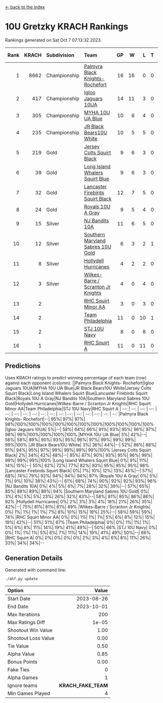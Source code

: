 [<- back to the index](readme.md)
# 10U Gretzky KRACH Rankings
Rankings generated on Sat Oct  7 07:13:32 2023.

Rank|KRACH|Subdivision|Team|GP|W|L|T|OTW|OTL|SoS|Exp Wins|Win Diff
---:|---:|:---|:---|---:|---:|---:|---:|---:|---:|---:|---:|---:
1|8662|Championship|[Palmyra Black Knights- Rochefort](https://gamesheetstats.com/seasons/3659/teams/140260/schedule)|16|16|0|0|0|0|96|16.8|-0.0
2|417|Championship|[Igloo Jaguars 10UA](https://gamesheetstats.com/seasons/3659/teams/140253/schedule)|14|11|3|0|0|1|140|11.9|0.0
3|305|Championship|[MYHA 10U UA Blue](https://gamesheetstats.com/seasons/3659/teams/140258/schedule)|10|6|4|0|0|0|1710|6.9|0.0
4|235|Championship|[JR Black Bears10U White](https://gamesheetstats.com/seasons/3659/teams/140255/schedule)|10|5|5|0|1|0|2483|5.9|0.0
5|219|Gold|[Jersey Colts Squirt Black](https://gamesheetstats.com/seasons/3659/teams/140254/schedule)|9|6|3|0|0|0|987|6.9|0.0
6|39|Gold|[Long Island Whalers Squirt Blue](https://gamesheetstats.com/seasons/3659/teams/140257/schedule)|9|6|3|0|0|0|895|6.9|0.0
7|32|Gold|[Lancaster Firebirds Squirt Black](https://gamesheetstats.com/seasons/3659/teams/140256/schedule)|12|7|5|0|0|0|740|7.9|0.0
8|24|Gold|[Royals 10U A Gray](https://gamesheetstats.com/seasons/3659/teams/140262/schedule)|9|5|4|0|0|0|38|5.9|0.0
9|15|Silver|[NJ Bandits 10A](https://gamesheetstats.com/seasons/3659/teams/140259/schedule)|11|6|5|0|0|0|56|6.9|0.0
10|12|Silver|[Southern Maryland Sabres 10U Gold](https://gamesheetstats.com/seasons/3659/teams/140263/schedule)|6|3|2|1|0|0|14|4.4|0.0
11|8|Silver|[Hollydell Hurricanes](https://gamesheetstats.com/seasons/3659/teams/140220/schedule)|4|2|2|0|0|0|89|2.9|0.0
12|3|Silver|[Wilkes-Barre / Scranton Jr Knights](https://gamesheetstats.com/seasons/3659/teams/140228/schedule)|4|0|4|0|0|0|3478|0.9|0.0
13|2||[RHC Squirt Minor AA](https://gamesheetstats.com/seasons/3659/teams/140224/schedule)|3|0|3|0|0|0|112|0.9|0.0
14|2||[Team Philadelphia](https://gamesheetstats.com/seasons/3659/teams/140265/schedule)|11|0|10|1|0|0|835|1.4|0.0
15|2||[STJ 10U Navy](https://gamesheetstats.com/seasons/3659/teams/140264/schedule)|8|0|8|0|0|0|2967|0.9|0.0
16|1||[RHC Squirt A](https://gamesheetstats.com/seasons/3659/teams/140261/schedule)|11|0|11|0|0|0|111|0.9|0.0

## Predictions
Uses KRACH ratings to predict winning percentage of each team (row) against each opponent (column).
||Palmyra Black Knights- Rochefort|Igloo Jaguars 10UA|MYHA 10U UA Blue|JR Black Bears10U White|Jersey Colts Squirt Black|Long Island Whalers Squirt Blue|Lancaster Firebirds Squirt Black|Royals 10U A Gray|NJ Bandits 10A|Southern Maryland Sabres 10U Gold|Hollydell Hurricanes|Wilkes-Barre / Scranton Jr Knights|RHC Squirt Minor AA|Team Philadelphia|STJ 10U Navy|RHC Squirt A
| --: | --: | --: | --: | --: | --: | --: | --: | --: | --: | --: | --: | --: | --: | --: | --: | --: 
|Palmyra Black Knights- Rochefort|--| 95%| 97%| 97%| 98%|100%|100%|100%|100%|100%|100%|100%|100%|100%|100%|100%
|Igloo Jaguars 10UA|  5%|--| 58%| 64%| 66%| 91%| 93%| 95%| 96%| 97%| 98%| 99%|100%|100%|100%|100%
|MYHA 10U UA Blue|  3%| 42%|--| 56%| 58%| 89%| 90%| 93%| 95%| 96%| 97%| 99%| 99%| 99%| 99%|100%
|JR Black Bears10U White|  3%| 36%| 44%|--| 52%| 86%| 88%| 91%| 94%| 95%| 97%| 99%| 99%| 99%| 99%|100%
|Jersey Colts Squirt Black|  2%| 34%| 42%| 48%|--| 85%| 87%| 90%| 93%| 95%| 96%| 99%| 99%| 99%| 99%|100%
|Long Island Whalers Squirt Blue|  0%|  9%| 11%| 14%| 15%|--| 55%| 62%| 72%| 77%| 82%| 93%| 95%| 95%| 95%| 98%
|Lancaster Firebirds Squirt Black|  0%|  7%| 10%| 12%| 13%| 45%|--| 57%| 68%| 74%| 79%| 92%| 94%| 94%| 94%| 97%
|Royals 10U A Gray|  0%|  5%|  7%|  9%| 10%| 38%| 43%|--| 61%| 68%| 74%| 90%| 92%| 92%| 93%| 96%
|NJ Bandits 10A|  0%|  4%|  5%|  6%|  7%| 28%| 32%| 39%|--| 57%| 65%| 85%| 88%| 89%| 89%| 94%
|Southern Maryland Sabres 10U Gold|  0%|  3%|  4%|  5%|  5%| 23%| 26%| 32%| 43%|--| 58%| 81%| 85%| 86%| 86%| 92%
|Hollydell Hurricanes|  0%|  2%|  3%|  3%|  4%| 18%| 21%| 26%| 35%| 42%|--| 75%| 81%| 81%| 81%| 89%
|Wilkes-Barre / Scranton Jr Knights|  0%|  1%|  1%|  1%|  1%|  7%|  8%| 10%| 15%| 19%| 25%|--| 58%| 59%| 59%| 74%
|RHC Squirt Minor AA|  0%|  0%|  1%|  1%|  1%|  5%|  6%|  8%| 12%| 15%| 19%| 42%|--| 51%| 51%| 67%
|Team Philadelphia|  0%|  0%|  1%|  1%|  1%|  5%|  6%|  8%| 11%| 14%| 19%| 41%| 49%|--| 50%| 66%
|STJ 10U Navy|  0%|  0%|  1%|  1%|  1%|  5%|  6%|  7%| 11%| 14%| 19%| 41%| 49%| 50%|--| 66%
|RHC Squirt A|  0%|  0%|  0%|  0%|  0%|  2%|  3%|  4%|  6%|  8%| 11%| 26%| 33%| 34%| 34%|--

## Generation Details

Generated with command line:
```
./ahf.py update
```

| Option | Value |
| :----- | ----: |
| Start Date | 2023-08-26 |
| End Date | 2023-10-01 |
| Max Iterations | 200 |
| Max Ratings Diff | 1e-05 |
| Shootout Win Value | 1.00 |
| Shootout Loss Value | 0.00 |
| Tie Value | 0.50 |
| Alpha Value | 0.85 |
| Bonus Points | 0.00 |
| Fake Ties | 0 |
| Alpha Games | 1 |
| Ignore teams | __KRACH_FAKE_TEAM__ |
| Min Games Played | 4 |

